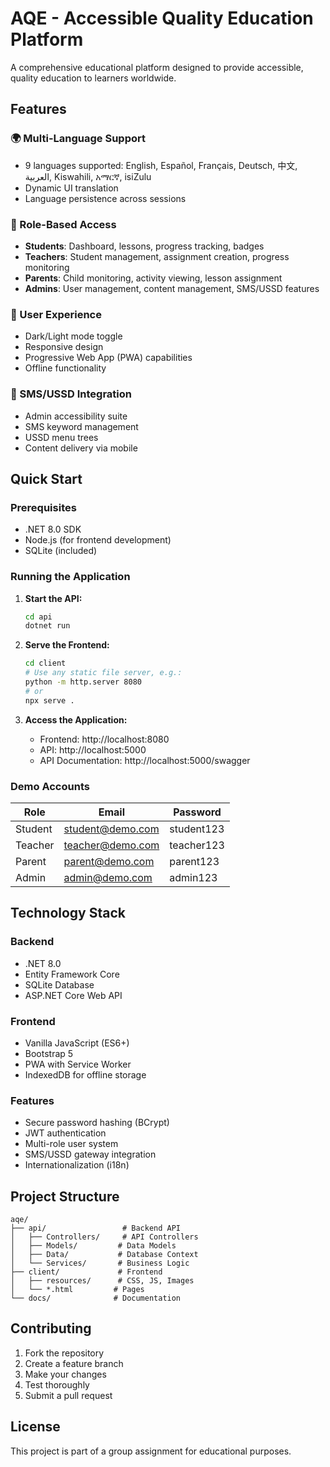# AQE - Accessible Quality Education Platform

A comprehensive educational platform designed to provide accessible, quality education to learners worldwide.

## Features

### 🌍 Multi-Language Support
- 9 languages supported: English, Español, Français, Deutsch, 中文, العربية, Kiswahili, አማርኛ, isiZulu
- Dynamic UI translation
- Language persistence across sessions

### 👥 Role-Based Access
- **Students**: Dashboard, lessons, progress tracking, badges
- **Teachers**: Student management, assignment creation, progress monitoring
- **Parents**: Child monitoring, activity viewing, lesson assignment
- **Admins**: User management, content management, SMS/USSD features

### 🎨 User Experience
- Dark/Light mode toggle
- Responsive design
- Progressive Web App (PWA) capabilities
- Offline functionality

### 📱 SMS/USSD Integration
- Admin accessibility suite
- SMS keyword management
- USSD menu trees
- Content delivery via mobile

## Quick Start

### Prerequisites
- .NET 8.0 SDK
- Node.js (for frontend development)
- SQLite (included)

### Running the Application

1. **Start the API:**
   ```bash
   cd api
   dotnet run
   ```

2. **Serve the Frontend:**
   ```bash
   cd client
   # Use any static file server, e.g.:
   python -m http.server 8080
   # or
   npx serve .
   ```

3. **Access the Application:**
   - Frontend: http://localhost:8080
   - API: http://localhost:5000
   - API Documentation: http://localhost:5000/swagger

### Demo Accounts

| Role | Email | Password |
|------|-------|----------|
| Student | student@demo.com | student123 |
| Teacher | teacher@demo.com | teacher123 |
| Parent | parent@demo.com | parent123 |
| Admin | admin@demo.com | admin123 |

## Technology Stack

### Backend
- .NET 8.0
- Entity Framework Core
- SQLite Database
- ASP.NET Core Web API

### Frontend
- Vanilla JavaScript (ES6+)
- Bootstrap 5
- PWA with Service Worker
- IndexedDB for offline storage

### Features
- Secure password hashing (BCrypt)
- JWT authentication
- Multi-role user system
- SMS/USSD gateway integration
- Internationalization (i18n)

## Project Structure

```
aqe/
├── api/                 # Backend API
│   ├── Controllers/     # API Controllers
│   ├── Models/         # Data Models
│   ├── Data/           # Database Context
│   └── Services/       # Business Logic
├── client/             # Frontend
│   ├── resources/      # CSS, JS, Images
│   └── *.html         # Pages
└── docs/              # Documentation
```

## Contributing

1. Fork the repository
2. Create a feature branch
3. Make your changes
4. Test thoroughly
5. Submit a pull request

## License

This project is part of a group assignment for educational purposes.
